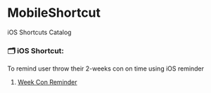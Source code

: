 # MobileShortcut
iOS Shortcuts Catalog

### 🗂 iOS Shortcut:
To remind user throw their 2-weeks con on time using iOS reminder
1. [Week Con Reminder](https://www.icloud.com/shortcuts/f9efdd09724744f3874d85c75dfb22af)

